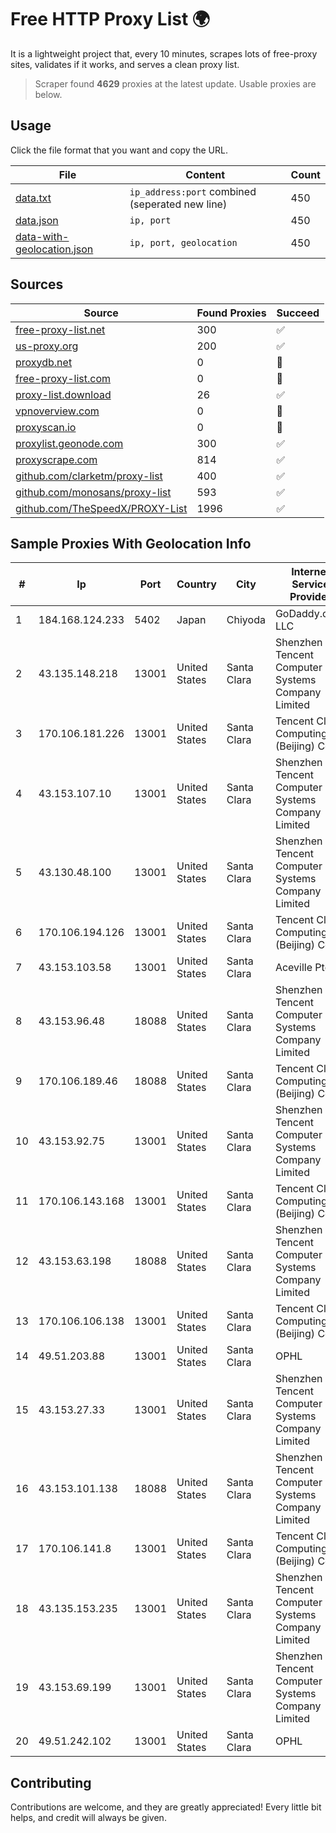 
# Free HTTP Proxy List 🌍

It is a lightweight project that, every 10 minutes, scrapes lots of free-proxy sites, validates if it works, and serves a clean proxy list.


> Scraper found **4629** proxies at the latest update. Usable proxies are below.

## Usage

Click the file format that you want and copy the URL.


|File|Content|Count|
|----|-------|-----|
|[data.txt](https://raw.githubusercontent.com/themiralay/Proxy-List-World/master/data.txt)|`ip_address:port` combined (seperated new line)|450|
|[data.json](https://raw.githubusercontent.com/themiralay/Proxy-List-World/master/data.json)|`ip, port`|450|
|[data-with-geolocation.json](https://raw.githubusercontent.com/themiralay/Proxy-List-World/master/data-with-geolocation.json)|`ip, port, geolocation`|450|

## Sources

|Source|Found Proxies|Succeed|
|------|-------------|-------|
|[free-proxy-list.net](https://free-proxy-list.net)|300|✅|
|[us-proxy.org](https://www.us-proxy.org)|200|✅|
|[proxydb.net](http://proxydb.net)|0|🚫|
|[free-proxy-list.com](https://free-proxy-list.com/?page=&port=&type%5B%5D=http&type%5B%5D=https&up_time=0&search=Search)|0|🚫|
|[proxy-list.download](https://www.proxy-list.download/HTTP)|26|✅|
|[vpnoverview.com](https://vpnoverview.com/privacy/anonymous-browsing/free-proxy-servers)|0|🚫|
|[proxyscan.io](https://www.proxyscan.io)|0|🚫|
|[proxylist.geonode.com](https://proxylist.geonode.com/api/proxy-list?limit=300&page=1&sort_by=lastChecked&sort_type=desc&protocols=http,https)|300|✅|
|[proxyscrape.com](https://api.proxyscrape.com/v2/?request=displayproxies&protocol=http&timeout=10000&country=all&ssl=all&anonymity=all)|814|✅|
|[github.com/clarketm/proxy-list](https://raw.githubusercontent.com/clarketm/proxy-list/master/proxy-list-raw.txt)|400|✅|
|[github.com/monosans/proxy-list](https://raw.githubusercontent.com/monosans/proxy-list/main/proxies/http.txt)|593|✅|
|[github.com/TheSpeedX/PROXY-List](https://raw.githubusercontent.com/TheSpeedX/PROXY-List/master/http.txt)|1996|✅|


## Sample Proxies With Geolocation Info

|#|Ip|Port|Country|City|Internet Service Provider|
|-|--|----|-------|----|-------------------------|
|1|184.168.124.233|5402|Japan|Chiyoda|GoDaddy.com, LLC|
|2|43.135.148.218|13001|United States|Santa Clara|Shenzhen Tencent Computer Systems Company Limited|
|3|170.106.181.226|13001|United States|Santa Clara|Tencent Cloud Computing (Beijing) Co|
|4|43.153.107.10|13001|United States|Santa Clara|Shenzhen Tencent Computer Systems Company Limited|
|5|43.130.48.100|13001|United States|Santa Clara|Shenzhen Tencent Computer Systems Company Limited|
|6|170.106.194.126|13001|United States|Santa Clara|Tencent Cloud Computing (Beijing) Co|
|7|43.153.103.58|13001|United States|Santa Clara|Aceville Pte.ltd|
|8|43.153.96.48|18088|United States|Santa Clara|Shenzhen Tencent Computer Systems Company Limited|
|9|170.106.189.46|18088|United States|Santa Clara|Tencent Cloud Computing (Beijing) Co|
|10|43.153.92.75|13001|United States|Santa Clara|Shenzhen Tencent Computer Systems Company Limited|
|11|170.106.143.168|13001|United States|Santa Clara|Tencent Cloud Computing (Beijing) Co|
|12|43.153.63.198|18088|United States|Santa Clara|Shenzhen Tencent Computer Systems Company Limited|
|13|170.106.106.138|13001|United States|Santa Clara|Tencent Cloud Computing (Beijing) Co|
|14|49.51.203.88|13001|United States|Santa Clara|OPHL|
|15|43.153.27.33|13001|United States|Santa Clara|Shenzhen Tencent Computer Systems Company Limited|
|16|43.153.101.138|18088|United States|Santa Clara|Shenzhen Tencent Computer Systems Company Limited|
|17|170.106.141.8|13001|United States|Santa Clara|Tencent Cloud Computing (Beijing) Co|
|18|43.135.153.235|13001|United States|Santa Clara|Shenzhen Tencent Computer Systems Company Limited|
|19|43.153.69.199|13001|United States|Santa Clara|Shenzhen Tencent Computer Systems Company Limited|
|20|49.51.242.102|13001|United States|Santa Clara|OPHL|



## Contributing

Contributions are welcome, and they are greatly appreciated! Every
little bit helps, and credit will always be given.

